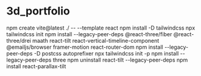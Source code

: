 # 3d_portfolio

npm create vite@latest ./ -- --template react
npm install -D tailwindcss
npx tailwindcss init
npm install --legacy-peer-deps @react-three/fiber @react-three/drei maath react-tilt react-vertical-timeline-component @emailjs/browser framer-motion react-router-dom
npm install --legacy-peer-deps -D postcss autoprefixer
npx tailwindcss init -p
npm install --legacy-peer-deps three
npm uninstall react-tilt --legacy-peer-deps
npm install react-parallax-tilt